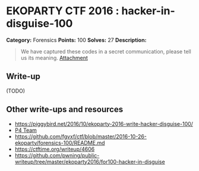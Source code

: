 # EKOPARTY CTF 2016 : hacker-in-disguise-100

**Category:** Forensics
**Points:** 100
**Solves:** 27
**Description:**

> We have captured these codes in a secret communication, please tell us its meaning.
> [Attachment](for100.zip)

## Write-up

(TODO)

## Other write-ups and resources

* https://piggybird.net/2016/10/ekoparty-2016-write-hacker-disguise-100/
* [P4 Team](https://github.com/p4-team/ctf/blob/master/2016-10-26-ekoparty/for_100/README.md)
* https://github.com/fgvxf/ctf/blob/master/2016-10-26-ekoparty/forensics-100/README.md
* https://ctftime.org/writeup/4606
* https://github.com/pwning/public-writeup/tree/master/ekoparty2016/for100-hacker-in-disguise
